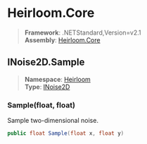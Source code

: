 # Heirloom.Core

> **Framework**: .NETStandard,Version=v2.1  
> **Assembly**: [Heirloom.Core][0]  

## INoise2D.Sample

> **Namespace**: [Heirloom][0]  
> **Type**: [INoise2D][1]  

### Sample(float, float)

Sample two-dimensional noise.

```cs
public float Sample(float x, float y)
```

[0]: ../Heirloom.Core.md
[1]: Heirloom.INoise2D.md
